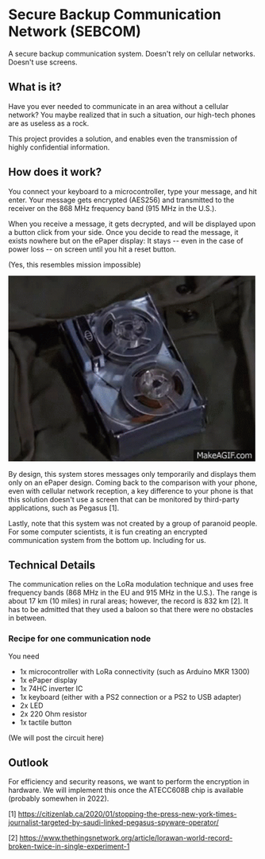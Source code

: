 # Secure Backup Communication Network (SEBCOM)
A secure backup communication system. Doesn't rely on cellular networks. Doesn't use screens.

## What is it?
Have you ever needed to communicate in an area without a cellular network? You maybe realized that in such a situation, our high-tech phones are as useless as a rock.

This project provides a solution, and enables even the transmission of highly confidential information.

## How does it work?

You connect your keyboard to a microcontroller, type your message, and hit enter. Your message gets encrypted (AES256) and transmitted to the receiver on the 868 MHz frequency band (915 MHz in the U.S.). 

When you receive a message, it gets decrypted, and will be displayed upon a button click from your side. Once you decide to read the message, it exists nowhere but on the ePaper display: It stays -- even in the case of power loss -- on screen until you hit a reset button. 

(Yes, this resembles mission impossible)

![](documentation/img/mission-impossible.gif)

By design, this system stores messages only temporarily and displays them only on an ePaper design. Coming back to the comparison with your phone, even with cellular network reception, a key difference to your phone is that this solution doesn't use a screen that can be monitored by third-party applications, such as Pegasus [1].

Lastly, note that this system was not created by a group of paranoid people. For some computer scientists, it is fun creating an encrypted communication system from the bottom up. Including for us.

## Technical Details

The communication relies on the LoRa modulation technique and uses free frequency bands (868 MHz in the EU and 915 MHz in the U.S.). The range is about 17 km (10 miles) in rural areas; however, the record is 832 km [2]. It has to be admitted that they used a baloon so that there were no obstacles in between.

### Recipe for one communication node
You need
- 1x microcontroller with LoRa connectivity (such as Arduino MKR 1300)
- 1x ePaper display
- 1x 74HC inverter IC
- 1x keyboard (either with a PS2 connection or a PS2 to USB adapter)
- 2x LED
- 2x 220 Ohm resistor
- 1x tactile button
  
(We will post the circuit here)


## Outlook

For efficiency and security reasons, we want to perform the encryption in hardware. We will implement this once the ATECC608B chip is available (probably somewhen in 2022).


[1] https://citizenlab.ca/2020/01/stopping-the-press-new-york-times-journalist-targeted-by-saudi-linked-pegasus-spyware-operator/

[2] https://www.thethingsnetwork.org/article/lorawan-world-record-broken-twice-in-single-experiment-1